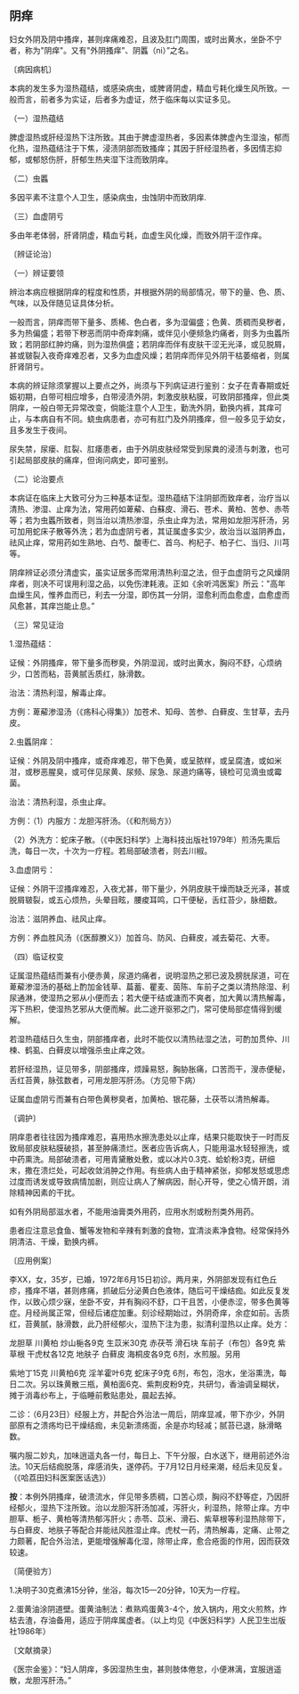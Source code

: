 ## 阴痒

妇女外阴及阴中搔痒，甚则痒痛难忍，且波及肛门周围，或时出黄水，坐卧不宁者，称为"阴痒"。又有"外阴搔痒”、阴䘌（ni）”之名。

〔病因病机〕

本病的发生多为湿热蕴结，或感染病虫，或脾肾阴虚，精血亏耗化燥生风所致。一般而言，前者多为实证，后者多为虚证，然于临床每以实证多见。

（一）湿热蕴结

脾虚湿热或肝经湿热下注所致。其由于脾虚湿热者，多因素体脾虚內生湿浊，郁而化热，湿热蕴结注于下焦，浸渍阴部而致搔痒；其因于肝经湿热者，多因情志抑郁，或郁怒伤肝，肝郁生热夹湿下注而致阴痒。

（二）虫䘌

多因平素不注意个人卫生，感染病虫，虫蚀阴中而致阴痒.

（三）血虚阴亏

多由年老体弱，肝肾阴虚，精血亏耗，血虚生风化燥，而致外阴干涩作痒。

〔辨证论治〕

（一）辨证要领

辨治本病应根据阴痒的程度和性质，并根据外阴的局部情况，带下的量、色、质、气味，以及伴随见证具体分析。

一般而言，阴痒而带下量多、质稀、色白者，多为湿偏盛；色黄、质稠而臭秽者，多为热偏盛；若带下秽恶而阴中奇痒刺痛，或伴见小便频急灼痛者，则多为虫䘌所致；若阴部红肿灼痛，则为湿热俱盛；若阴痒而伴有皮肤干涩无光泽，或见脱屑，甚或皲裂入夜奇痒难忍者，又多为血虚风燥；若阴痒而伴见外阴干枯萎缩者，则属肝肾阴亏。

本病的辨证除须掌握以上要点之外，尚须与下列病证进行鉴别：女子在青春期或妊娠初期，白带可相应增多，白带浸渍外阴，刺激皮肤粘膜，可致阴部搔痒，但此类阴痒，一般白带无异常改变，倘能注意个人卫生，勤洗外阴，勤换内裤，其痒可止，与本病自有不同。蛲虫病患者，亦可有肛门及外阴搔痒，但一般多见于幼女，且多发生于夜间。

尿失禁，尿瘘、肛裂、肛痿患者，由于外阴皮肤经常受到尿粪的浸渍与刺激，也可引起局部皮肤的痛痒，但询问病史，即可鉴别。

（二）论治要点

本病证在临床上大致可分为三种基本证型。湿热蕴结下注阴部而致痒者，治疗当以清热、渗湿、止痒为法，常用药如萆薢、白蘇皮、滑石、苍术、黄柏、苦参、赤苓等；若为虫䘌所致者，则当治以清热渗湿，杀虫止痒为法，常用如龙胆泻肝汤，另可加用蛇床子散等外洗；若为血虚阴亏者，其证属虚多实少，故治当以滋阴养血，祛风止痒，常用药如生熟地、白芍、酸枣仁、首乌、枸杞子、柏子仁、当归、川芎等。

阴痒辨证必须分清虚实，虽实证居多而常用清热利湿之法，但于血虚阴亏之风燥阴痒者，则决不可误用利湿之品，以免伤津耗液。正如《余听鸿医案》所云："高年血燥生风，惟养血而已，利去一分湿，即伤其一分阴，湿愈利而血愈虚，血愈虚而风愈甚，其痒岂能止息。”

（三）常见证治

1.湿热蕴结：

证候：外阴搔痒，带下量多而秽臭，外阴湿润，或时出黄水，胸闷不舒，心烦纳少，口苦而粘，苔黄腻舌质红，脉滑数。

治法：清热利湿，解毒止痒。

方例：萆薢渗湿汤（《疡科心得集》）加苍术、知母、苦参、白藓皮、生甘草，去丹皮。

2.虫䘌阴痒：

证候：外阴及阴中搔痒，或奇痒难忍，带下色黄，或呈脓样，或呈腐渣，或如米泔，或秽恶腥臭，或可伴见尿黄、尿频、尿急、尿道灼痛等，镜检可见滴虫或霉菌。

治法：清热利湿，杀虫止痒。

方例：（1）内服方：龙胆泻肝汤。（《和剂局方》）

（2）外洗方：蛇床子散。（《中医妇科学》上海科技出版社1979年）煎汤先熏后洗，每日一次，十次为一疗程。若局部破溃者，则去川椒。

3.血虚阴亏：

证候：外阴干涩搔痒难忍，入夜尤甚，带下量少，外阴皮肤干燥而缺乏光泽，甚或脱屑皲裂，或五心烦热，头晕目眩，腰痠耳鸣，口干便秘，舌红苔少，脉细数。

治法：滋阴养血、祛风止痒。

方例：养血胜风汤（《医醇賸义》）加首乌、防风、白藓皮，减去菊花、大枣。

（四）临证权变

证属湿热蕴结而兼有小便赤黄，尿道灼痛者，说明湿热之邪已波及膀胱尿道，可在萆薢渗湿汤的基础上酌加金钱草、萹蓄、瞿麦、茵陈、车前子之类以清热除湿、利尿通淋，使湿热之邪从小便而去；若大便干结或溏而不爽者，加大黄以清热解毒，泻下热积，使湿热艺邪从大便而解。此二途开驱邪之门，常可使局部症情得到缓解。

若湿热蕴结日久生虫，阴部搔痒者，此时不能仅以清热祛湿之法，可酌加贯仲、川楝、鹤虱、白藓皮以增强杀虫止痒之效。

若肝经湿热，证见带多，阴部搔痒，烦躁易怒，胸胁胀痛，口苦而干，溲赤便秘，舌红苔黄，脉弦数者，可用龙胆泻肝汤。（方见带下病）

证属血虚阴亏而兼有白带色黄秽臭者，加黄柏、银花藤，土茯苓以清热解毒。

〔调护〕

阴痒患者往往因为搔痒难忍，喜用热水擦洗患处以止痒，结果只能取快于一时而反致局部皮肤粘膜破损，甚至肿痛溃烂。医者应告诉病人，只能用温水轻轻擦洗，或中药熏洗。局部破溃者，可用青黛散处敷，或以冰片0.3克、蛤蚧粉3克，研细末，撒在溃烂处，可起收敛消肿之作用。有些病人由于精神紧张，抑郁发怒或思虑过度而诱发或导致病情加剧，则应让病人了解病因，耐心开导，使之心情开朗，消除精神因素的干扰。

如有外阴局部滋水者，不能用油膏类外用药，应用水剂或粉剂类外用药。

患者应注意忌食鱼、蟹等发物和辛辣有刺激的食物，宜清淡素净食物。经常保持外阴清洁、干燥，勤换内裤。

〔应用例案〕

李XX，女，35岁，已婚，1972年6月15日初诊。两月来，外阴部发现有红色丘疹，搔痒不堪，甚则疼痛，抓破后分泌黄白色液体，随后可干燥结痂。如此反复发作，以致心烦少寐，坐卧不安，并有胸闷不舒，口干且苦，小便赤涩，带多色黄等症。月经尚属正常，但经后诸症加重。刻诊经期始过，外阴奇痒，余症如前。舌质红，苔黄腻，脉滑数，此乃肝经郁火，湿热下注为患，拟清利湿热以止痒。处方：

龙胆草 川黄柏 炒山梔各9克  生苡米30克  赤茯苓 滑石块 车前子（布包）各9克  紫草根 干虎杖各12克  地肤子 白藓皮 海桐皮各9克  6剂，水煎服。另用

紫地丁15克  川黄柏6克  淫羊霍叶6克  蛇床子9克  6剂，布包，泡水，坐浴熏洗，每日二次。另以珠黄散三瓶，黄柏面6克、紫荆皮粉9克，共研匀，香油调呈糊状，摊于消毒纱布上，于临睡前敷贴患处，晨起去掉。

二诊：（6月23日）经服上方，并配合外治法一周后，阴痒显减，带下亦少，外阴部原有之溃疡均已干燥结痂，未见新溃疡面，余是亦均轻减；腻苔已退，脉滑略数。

嘱内服二妙丸，加味逍遥丸各一付，每日上、下午分服，白水送下，继用前述外治法。10天后结痂脱落，痒感消失，遂停药。于7月12日月经来潮，经后未见反复。（《哈荔田妇科医案医话选》）

**按**：本例外阴搔痒，破溃流水，伴见带多质稠，口苦心烦，胸闷不舒等症，乃因肝经郁火，湿热下注所致。治以龙胆泻肝汤加减，泻肝火，利湿热，除带止痒。方中胆草、栀子、黄柏等清热郁泻肝火；赤苓、苡米、滑石、紫草根等利湿热除带下，与白藓皮、地肤子等配合并能祛风胜湿止痒。虎杖一药，清热解毒，定痛、止带之力颇著，配合外治法，更能增强解毒化湿，除带止痒，愈合疮面的作用，因而获效较速。

〔简便验方〕

1.决明子30克煮沸15分钟，坐浴，每次15—20分钟，10天为一疗程。

2.蛋黄油涂阴道壁。蛋黄油制法：煮熟鸡蛋黄3-4个，放入锅内，用文火煎熬，炸枯去渣，存油备用，适应于阴痒属虚者。（以上均见《中医妇科学》人民卫生岀版社1986年）

〔文献摘录〕

《医宗金鉴》：“妇人阴痒，多因湿热生虫，甚则肢体倦怠，小便淋漓，宜服逍遥散，龙胆泻肝汤。”
